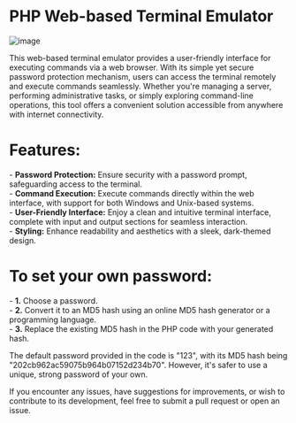 # PHP Web-based Terminal Emulator 
![image](https://github.com/Javelinblog/Web-based-Terminal-Emulator/assets/155771659/c86a0183-e027-4cba-a99e-ff0a4b3c3a49)

This web-based terminal emulator provides a user-friendly interface for executing commands via a web browser. With its simple yet secure password protection mechanism, users can access the terminal remotely and execute commands seamlessly. Whether you're managing a server, performing administrative tasks, or simply exploring command-line operations, this tool offers a convenient solution accessible from anywhere with internet connectivity.

# Features: 

\- **Password Protection:** Ensure security with a password prompt, safeguarding access to the terminal.  
\- **Command Execution:** Execute commands directly within the web interface, with support for both Windows and Unix-based systems.  
\- **User-Friendly Interface:** Enjoy a clean and intuitive terminal interface, complete with input and output sections for seamless interaction.  
\- **Styling:** Enhance readability and aesthetics with a sleek, dark-themed design.  

# To set your own password:

\- **1.** Choose a password.  
\- **2.** Convert it to an MD5 hash using an online MD5 hash generator or a programming language.  
\- **3.** Replace the existing MD5 hash in the PHP code with your generated hash.  

The default password provided in the code is "123", with its MD5 hash being "202cb962ac59075b964b07152d234b70". However, it's safer to use a unique, strong password of your own.

If you encounter any issues, have suggestions for improvements, or wish to contribute to its development, feel free to submit a pull request or open an issue.
